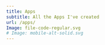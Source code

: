 ```yaml
---
title: Apps
subtitle: All the Apps I've created
url: /apps/
Image: file-code-regular.svg
# Image: mobile-alt-solid.svg
---
```

